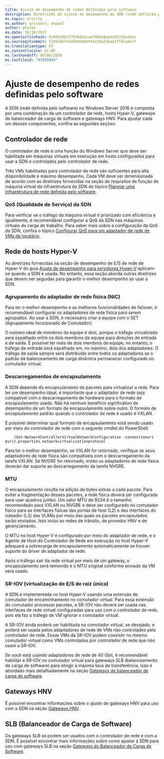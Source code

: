 ```yaml
---
title: Ajuste de desempenho de redes definidas pelo software
description: Diretrizes de ajuste de desempenho da SDN (rede definida pelo software)
ms.topic: article
ms.author: grcusanz; anpaul
author: phstee
ms.date: 10/16/2017
ms.openlocfilehash: 9c097d9b777676da1caef062e8aee4267d2e4dac
ms.sourcegitcommit: 53d526bfeddb89d28af44210a23ba417f6ce0ecf
ms.translationtype: HT
ms.contentlocale: pt-BR
ms.lasthandoff: 08/06/2020
ms.locfileid: "87895949"
---
```

# <a name="performance-tuning-software-defined-networks"></a>Ajuste de desempenho de redes definidas pelo software

A SDN (rede definida pelo software) no Windows Server 2016 é composta por uma combinação de um controlador de rede, hosts Hyper-V, gateways de balanceador de carga de software e gateways HNV.  Para ajustar cada um desses componentes, confira as seguintes seções:

## <a name="network-controller"></a>Controlador de rede

O controlador de rede é uma função do Windows Server que deve ser habilitada em máquinas virtuais em execução em hosts configurados para usar a SDN e controlados pelo controlador de rede.

Três VMs habilitadas para controlador de rede são suficientes para alta disponibilidade e máximo desempenho.  Cada VM deve ser dimensionada de acordo com as diretrizes fornecidas na seção de requisitos de função de máquina virtual da infraestrutura da SDN do tópico [Planejar uma infraestrutura de rede definida pelo software](../../../../networking/sdn/plan/Plan-a-Software-Defined-Network-Infrastructure.md).

### <a name="sdn-quality-of-service-qos"></a>QoS (Qualidade de Serviço) da SDN

Para verificar se o tráfego da máquina virtual é priorizado com eficiência e igualmente, é recomendável configurar a QoS da SDN nas máquinas virtuais de carga de trabalho.  Para saber mais sobre a configuração da QoS da SDN, confira o tópico [Configurar QoS para um adaptador de rede de VMs de locatário](../../../../networking/sdn/manage/Configure-QoS-for-Tenant-VM-Network-Adapter.md).

## <a name="hyper-v-host-networking"></a>Rede de hosts Hyper-V

As diretrizes fornecidas na seção de desempenho de E/S de rede de Hyper-V do guia [Ajuste de desempenho para servidores Hyper-V](../../role/remote-desktop/session-hosts.md) aplicam-se quando a SDN é usada. No entanto, essa seção aborda outras diretrizes que devem ser seguidas para garantir o melhor desempenho ao usar a SDN.

### <a name="physical-network-adapter-nic-teaming"></a>Agrupamento do adaptador de rede física (NIC)

Para ter o melhor desempenho e as melhores funcionalidades de failover, é recomendável configurar os adaptadores de rede física para serem agrupados.  Ao usar a SDN, é necessário criar a equipe com o SET (Agrupamento Incorporado de Comutador).

O número ideal de membros da equipe é dois, porque o tráfego virtualizado será espalhado entre os dois membros da equipe para direções de entrada e de saída.  É possível ter mais de dois membros de equipe; no entanto, o tráfego de entrada será espalhado em, no máximo, dois dos adaptadores.  O tráfego de saída sempre será distribuído entre todos os adaptadores se o padrão de balanceamento de carga dinâmica permanecer configurado no comutador virtual.


### <a name="encapsulation-offloads"></a>Descarregamentos de encapsulamento

A SDN depende do encapsulamento de pacotes para virtualizar a rede.  Para ter um desempenho ideal, é importante que o adaptador de rede seja compatível com o descarregamento de hardware para o formato de encapsulamento usado.  Não há nenhum benefício significativo de desempenho de um formato de encapsulamento sobre outro.  O formato de encapsulamento padrão quando o controlador de rede é usado é VXLAN.

É possível determinar qual formato de encapsulamento está sendo usado por meio do controlador de rede com o seguinte cmdlet do PowerShell:

``` syntax
    (Get-NetworkControllerVirtualNetworkConfiguration -connectionuri $uri).properties.networkvirtualizationprotocol
```

Para ter o melhor desempenho, se VXLAN for retornado, verifique se seus adaptadores de rede física são compatíveis com o descarregamento da tarefa VXLAN.  Se NVGRE for retornado, então os adaptadores de rede física deverão dar suporte ao descarregamento da tarefa NVGRE.

### <a name="mtu"></a>MTU

O encapsulamento resulta na adição de bytes extras a cada pacote.  Para evitar a fragmentação desses pacotes, a rede física deverá ser configurada para usar quadros jumbo.  Um valor MTU de 9234 é o tamanho recomendado para VXLAN ou NVGRE e deve ser configurado no comutador físico para as interfaces físicas das portas de host (L2) e das interfaces do roteador (L3) das VLANs por meio das quais os pacotes encapsulados serão enviados.  Isso inclui as redes de trânsito, de provedor HNV e de gerenciamento.

O MTU no host Hyper-V é configurado por meio do adaptador de rede, e o Agente de Host do Controlador de Rede em execução no host Hyper-V adequará a sobrecarga de encapsulamento automaticamente se houver suporte do driver de adaptador de rede.

Após o tráfego sair da rede virtual por meio de um gateway, o encapsulamento será removido e o MTU original conforme enviado da VM será usado.

### <a name="single-root-io-virtualization-sr-iov"></a>SR-IOV (virtualização de E/S de raiz única)

A SDN é implementada no host Hyper-V usando uma extensão de comutador de encaminhamento no comutador virtual.  Para essa extensão do comutador processar pacotes, a SR-IOV não deverá ser usada nas interfaces de rede virtual configuradas para uso com o controlador de rede, pois ela faz o tráfego de VM ignorar o comutador virtual.

A SR-IOV ainda poderá ser habilitada no comutador virtual, se desejado, e poderá ser usada pelos adaptadores de rede de VMs não controlados pelo controlador de rede.  Essas VMs da SR-IOV podem coexistir no mesmo comutador virtual como VMs controladas por controlador de rede que não usam a SR-IOV.

Se você está usando adaptadores de rede de 40 Gbit, é recomendável habilitar a SR-IOV no comutador virtual para gateways SLB (balanceamento de carga de software) para atingir a máxima taxa de transferência.  Isso é abordado mais detalhadamente na seção [Gateways de balanceador de carga de software](slb-gateway-performance.md).

## <a name="hnv-gateways"></a>Gateways HNV

É possível encontrar informações sobre o ajuste de gateways HNV para uso com a SDN na seção [Gateways HNV](hnv-gateway-performance.md).

## <a name="software-load-balancer-slb"></a>SLB (Balanceador de Carga de Software)

Os gateways SLB só podem ser usados com o controlador de rede e com a SDN.  É possível encontrar mais informações sobre como ajustar a SDN para uso com gateways SLB na seção [Gateways do Balanceador de Carga de Software](slb-gateway-performance.md).
